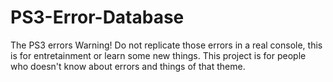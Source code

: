 # PS3-Error-Database
The PS3 errors
Warning! Do not replicate those errors in a real console, this is for entretainment or learn some new things.
This project is for people who doesn't know about errors and things of that theme.
